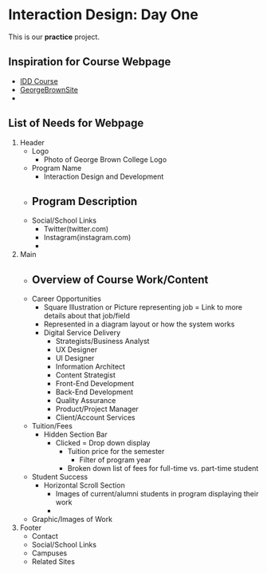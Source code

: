 # Interaction Design: Day One

This is our **practice** project.

## Inspiration for Course Webpage
- [IDD Course](https://www.georgebrown.ca/programs/interaction-design-and-development-program-g103/)
- [GeorgeBrownSite](https://www.georgebrown.ca/)
-

## List of Needs for Webpage
1. Header
    - Logo
        - Photo of George Brown College Logo
    - Program Name
        - Interaction Design and Development
    - Program Description
        - 
    - Social/School Links
        - Twitter(twitter.com)
        - Instagram(instagram.com)
        - 
2. Main
    - Overview of Course Work/Content
        - 
    - Career Opportunities
        - Square Illustration or Picture representing job = Link to more details about that job/field
        - Represented in a diagram layout or how the system works
        - Digital Service Delivery
            - Strategists/Business Analyst
            - UX Designer
            - UI Designer
            - Information Architect
            - Content Strategist
            - Front-End Development
            - Back-End Development
            - Quality Assurance
            - Product/Project Manager
            - Client/Account Services
    - Tuition/Fees
        - Hidden Section Bar
            - Clicked = Drop down display 
                - Tuition price for the semester
                    - Filter of program year
                - Broken down list of fees for full-time vs. part-time student
    - Student Success
        - Horizontal Scroll Section
            - Images of current/alumni students in program displaying their work
            - 
    - Graphic/Images of Work
3. Footer
    - Contact
    - Social/School Links
    - Campuses
    - Related Sites
